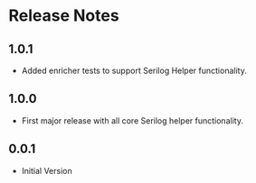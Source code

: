 # Release Notes

## 1.0.1
- Added enricher tests to support Serilog Helper functionality.

## 1.0.0
- First major release with all core Serilog helper functionality.

## 0.0.1
- Initial Version
